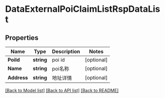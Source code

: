 # DataExternalPoiClaimListRspDataList

## Properties

Name | Type | Description | Notes
------------ | ------------- | ------------- | -------------
**PoiId** | **string** | poi id | [optional] 
**Name** | **string** | poi名称 | [optional] 
**Address** | **string** | 地址详情 | [optional] 

[[Back to Model list]](../README.md#documentation-for-models) [[Back to API list]](../README.md#documentation-for-api-endpoints) [[Back to README]](../README.md)


